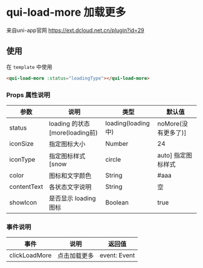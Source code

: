 # qui-load-more 加载更多 
  来自uni-app官网 https://ext.dcloud.net.cn/plugin?id=29

## 使用

在 `template` 中使用
```html
<qui-load-more :status="loadingType"></qui-load-more>

```

### Props 属性说明

| 参数 | 说明 | 类型 | 默认值 |
| ---- | ---- | ---- | ---- |
| status | loading 的状态[more(loading前)|loading(loading中)|noMore(没有更多了)] | String | more |
| iconSize | 指定图标大小 | Number| 24 |
| iconType | 指定图标样式[snow|circle|auto] 指定图标样式 | String | 根据手机系统自动 |
| color | 图标和文字颜色 | String| #aaa |
| contentText | 各状态文字说明 | String| 空 |
| showIcon | 是否显示 loading 图标 | Boolean| true |

### 事件说明

| 事件 | 说明 | 返回值 |
| ---- | ---- | ---- |
| clickLoadMore | 点击加载更多| event: Event |
